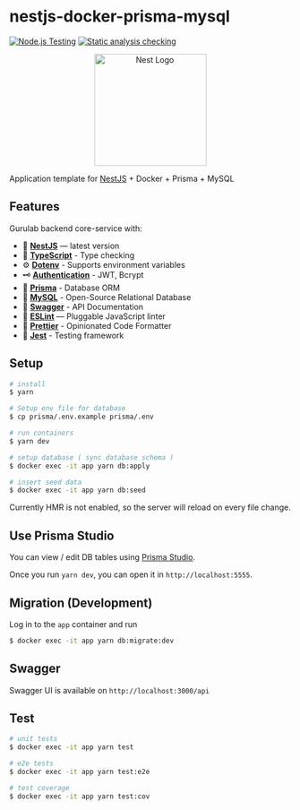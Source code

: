 # nestjs-docker-prisma-mysql

[![Node.js Testing](https://github.com/fsubal/nestjs-docker-prisma-mysql/actions/workflows/test.yml/badge.svg)](https://github.com/fsubal/nestjs-docker-prisma-mysql/actions/workflows/test.yml)
[![Static analysis checking](https://github.com/fsubal/nestjs-docker-prisma-mysql/actions/workflows/check.yml/badge.svg)](https://github.com/fsubal/nestjs-docker-prisma-mysql/actions/workflows/check.yml)

<p align="center">
  <a href="http://nestjs.com/" target="blank"><img src="https://nestjs.com/img/logo-small.svg" width="200" alt="Nest Logo" /></a>
</p>

Application template for [NestJS](https://github.com/nestjs/nest) + Docker + Prisma + MySQL

## Features

Gurulab backend core-service with:

- 📱 [**NestJS**](https://docs.nestjs.com/) — latest version
- 🎉 [**TypeScript**](https://www.typescriptlang.org/docs/handbook/typescript-in-5-minutes.html) - Type checking
- ⚙️ [**Dotenv**](https://docs.nestjs.com/techniques/configuration) - Supports environment variables
- 🗝 [**Authentication**](https://docs.nestjs.com/security/encryption-and-hashing) - JWT, Bcrypt
- 🏪 [**Prisma**](https://www.prisma.io/docs) - Database ORM
- 🏪 [**MySQL**](https://dev.mysql.com/doc/) - Open-Source Relational Database
- 📃 [**Swagger**](https://swagger.io/docs/) - API Documentation
- 📏 [**ESLint**](https://eslint.org/docs/latest/) — Pluggable JavaScript linter
- 💖 [**Prettier**](https://prettier.io/docs/en/) - Opinionated Code Formatter
- 📝 [**Jest**](https://docs.nestjs.com/fundamentals/testing) - Testing framework

## Setup

```bash
# install
$ yarn

# Setup env file for database
$ cp prisma/.env.example prisma/.env

# run containers
$ yarn dev

# setup database ( sync database schema )
$ docker exec -it app yarn db:apply

# insert seed data
$ docker exec -it app yarn db:seed
```

Currently HMR is not enabled, so the server will reload on every file change.

## Use Prisma Studio

You can view / edit DB tables using [Prisma Studio](https://www.prisma.io/studio).

Once you run `yarn dev`, you can open it in `http://localhost:5555`.

## Migration (Development)

Log in to the `app` container and run

```bash
$ docker exec -it app yarn db:migrate:dev
```

## Swagger

Swagger UI is available on `http://localhost:3000/api`

## Test

```bash
# unit tests
$ docker exec -it app yarn test

# e2e tests
$ docker exec -it app yarn test:e2e

# test coverage
$ docker exec -it app yarn test:cov
```
